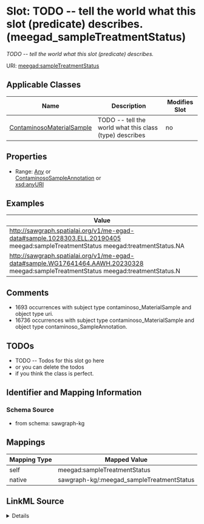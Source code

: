 

# Slot: TODO -- tell the world what this slot (predicate) describes. (meegad_sampleTreatmentStatus)


_TODO -- tell the world what this slot (predicate) describes._





URI: [meegad:sampleTreatmentStatus](http://sawgraph.spatialai.org/v1/me-egad#sampleTreatmentStatus)



<!-- no inheritance hierarchy -->





## Applicable Classes

| Name | Description | Modifies Slot |
| --- | --- | --- |
| [ContaminosoMaterialSample](../classes/ContaminosoMaterialSample.md) | TODO -- tell the world what this class (type) describes |  no  |







## Properties

* Range: [Any](../classes/Any.md)&nbsp;or&nbsp;<br />[ContaminosoSampleAnnotation](../classes/ContaminosoSampleAnnotation.md)&nbsp;or&nbsp;<br />[xsd:anyURI](http://www.w3.org/2001/XMLSchema#anyURI)






## Examples

| Value |
| --- |
| http://sawgraph.spatialai.org/v1/me-egad-data#sample.1028303.ELL.20190405 meegad:sampleTreatmentStatus meegad:treatmentStatus.NA |
| http://sawgraph.spatialai.org/v1/me-egad-data#sample.WG17641464.AAWH.20230328 meegad:sampleTreatmentStatus meegad:treatmentStatus.N |

## Comments

* 1693 occurrences with subject type contaminoso_MaterialSample and object type uri.
* 16736 occurrences with subject type contaminoso_MaterialSample and object type contaminoso_SampleAnnotation.

## TODOs

* TODO -- Todos for this slot go here
* or you can delete the todos
* if you think the class is perfect.

## Identifier and Mapping Information







### Schema Source


* from schema: sawgraph-kg




## Mappings

| Mapping Type | Mapped Value |
| ---  | ---  |
| self | meegad:sampleTreatmentStatus |
| native | sawgraph-kg/:meegad_sampleTreatmentStatus |




## LinkML Source

<details>
```yaml
name: meegad_sampleTreatmentStatus
description: TODO -- tell the world what this slot (predicate) describes.
title: TODO -- tell the world what this slot (predicate) describes.
todos:
- TODO -- Todos for this slot go here
- or you can delete the todos
- if you think the class is perfect.
comments:
- 1693 occurrences with subject type contaminoso_MaterialSample and object type uri.
- 16736 occurrences with subject type contaminoso_MaterialSample and object type contaminoso_SampleAnnotation.
examples:
- value: http://sawgraph.spatialai.org/v1/me-egad-data#sample.1028303.ELL.20190405
    meegad:sampleTreatmentStatus meegad:treatmentStatus.NA
- value: http://sawgraph.spatialai.org/v1/me-egad-data#sample.WG17641464.AAWH.20230328
    meegad:sampleTreatmentStatus meegad:treatmentStatus.N
from_schema: sawgraph-kg
rank: 1000
slot_uri: meegad:sampleTreatmentStatus
alias: meegad_sampleTreatmentStatus
domain_of:
- contaminoso_MaterialSample
subproperty_of: contaminoso_sampleAnnotation
range: Any
any_of:
- range: contaminoso_SampleAnnotation
- range: uri

```
</details>